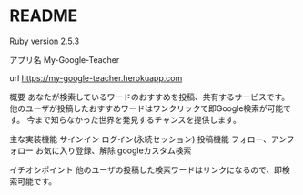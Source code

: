 # README

Ruby version 2.5.3

アプリ名
  My-Google-Teacher

url
  <a href="https://my-google-teacher.herokuapp.com">https://my-google-teacher.herokuapp.com</a>

概要
  あなたが検索しているワードのおすすめを投稿、共有するサービスです。
  他のユーザが投稿したおすすめワードはワンクリックで即Google検索が可能です。
  今まで知らなかった世界を発見するチャンスを提供します。

主な実装機能
  サインイン
  ログイン(永続セッション)
  投稿機能
  フォロー、アンフォロー
  お気に入り登録、解除
  googleカスタム検索

イチオシポイント
  他のユーザの投稿した検索ワードはリンクになるので、即検索可能です。